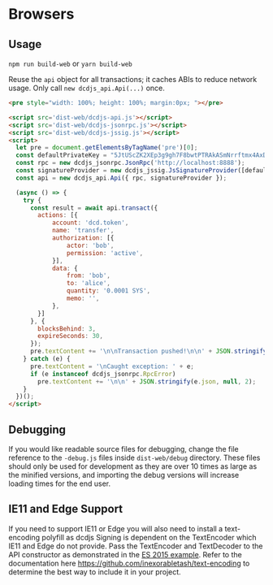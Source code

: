 # Browsers

## Usage
`npm run build-web` or `yarn build-web`

Reuse the `api` object for all transactions; it caches ABIs to reduce network usage. Only call `new dcdjs_api.Api(...)` once.

```html
<pre style="width: 100%; height: 100%; margin:0px; "></pre>

<script src='dist-web/dcdjs-api.js'></script>
<script src='dist-web/dcdjs-jsonrpc.js'></script>
<script src='dist-web/dcdjs-jssig.js'></script>
<script>
  let pre = document.getElementsByTagName('pre')[0];
  const defaultPrivateKey = "5JtUScZK2XEp3g9gh7F8bwtPTRAkASmNrrftmx4AxDKD5K4zDnr"; // bob
  const rpc = new dcdjs_jsonrpc.JsonRpc('http://localhost:8888');
  const signatureProvider = new dcdjs_jssig.JsSignatureProvider([defaultPrivateKey]);
  const api = new dcdjs_api.Api({ rpc, signatureProvider });

  (async () => {
    try {
      const result = await api.transact({
        actions: [{
            account: 'dcd.token',
            name: 'transfer',
            authorization: [{
                actor: 'bob',
                permission: 'active',
            }],
            data: {
                from: 'bob',
                to: 'alice',
                quantity: '0.0001 SYS',
                memo: '',
            },
        }]
      }, {
        blocksBehind: 3,
        expireSeconds: 30,
      });
      pre.textContent += '\n\nTransaction pushed!\n\n' + JSON.stringify(result, null, 2);
    } catch (e) {
      pre.textContent = '\nCaught exception: ' + e;
      if (e instanceof dcdjs_jsonrpc.RpcError)
        pre.textContent += '\n\n' + JSON.stringify(e.json, null, 2);
    }
  })();
</script>
```

## Debugging

If you would like readable source files for debugging, change the file reference to the `-debug.js` files inside `dist-web/debug` directory.  These files should only be used for development as they are over 10 times as large as the minified versions, and importing the debug versions will increase loading times for the end user.

## IE11 and Edge Support
If you need to support IE11 or Edge you will also need to install a text-encoding polyfill as dcdjs Signing is dependent on the TextEncoder which IE11 and Edge do not provide.  Pass the TextEncoder and TextDecoder to the API constructor as demonstrated in the [ES 2015 example](#node-es-2015).  Refer to the documentation here https://github.com/inexorabletash/text-encoding to determine the best way to include it in your project.
